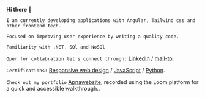 **Hi there** 👋

`I am currently developing applications with Angular, Tailwind css and other frontend tech.`

`Focused on improving user experience by writing a quality code.`

`Familiarity with .NET, SQl and NoSQl`

`Open for collabration let's connect through:` [LinkedIn](https://www.linkedin.com/in/umarmb) / [mail-to](imumar944@gmail.com).

`Certifications:` [Responsive web design](https://www.freecodecamp.org/certification/fccfc37f447-0dc0-4435-ac76-33d42f53a6ef/responsive-web-design) / [JavaScript](https://www.freecodecamp.org/certification/fccfc37f447-0dc0-4435-ac76-33d42f53a6ef/javascript-algorithms-and-data-structures) / [Python](https://www.coursera.org/account/accomplishments/certificate/CX36HDLWP3PG).

`Check out my portfolio` [Apnawebsite](https://www.loom.com/share/8c157f89fa674b7dbfb6dd9b18be37fa?sid=5068200f-d856-4587-a7a1-c3c76ddcfb25), recorded using the Loom platform for a quick and accessible walkthrough..
